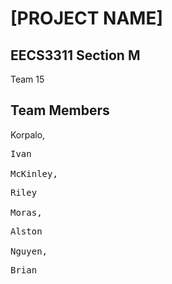 # [PROJECT NAME]

<h2>EECS3311 Section M</h2>
    Team 15

<h2>Team Members</h2>
Korpalo,<pre>Ivan
<br />McKinley,<pre>Riley
<br />Moras,<pre>Alston
<br />Nguyen,<pre>Brian

